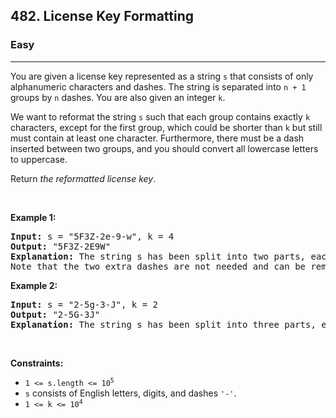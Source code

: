 <h2>482. License Key Formatting</h2><h3>Easy</h3><hr><div style="user-select: auto;"><p style="user-select: auto;">You are given a license key represented as a string <code style="user-select: auto;">s</code> that consists of only alphanumeric characters and dashes. The string is separated into <code style="user-select: auto;">n + 1</code> groups by <code style="user-select: auto;">n</code> dashes. You are also given an integer <code style="user-select: auto;">k</code>.</p>

<p style="user-select: auto;">We want to reformat the string <code style="user-select: auto;">s</code> such that each group contains exactly <code style="user-select: auto;">k</code> characters, except for the first group, which could be shorter than <code style="user-select: auto;">k</code> but still must contain at least one character. Furthermore, there must be a dash inserted between two groups, and you should convert all lowercase letters to uppercase.</p>

<p style="user-select: auto;">Return <em style="user-select: auto;">the reformatted license key</em>.</p>

<p style="user-select: auto;">&nbsp;</p>
<p style="user-select: auto;"><strong style="user-select: auto;">Example 1:</strong></p>

<pre style="user-select: auto;"><strong style="user-select: auto;">Input:</strong> s = "5F3Z-2e-9-w", k = 4
<strong style="user-select: auto;">Output:</strong> "5F3Z-2E9W"
<strong style="user-select: auto;">Explanation:</strong> The string s has been split into two parts, each part has 4 characters.
Note that the two extra dashes are not needed and can be removed.
</pre>

<p style="user-select: auto;"><strong style="user-select: auto;">Example 2:</strong></p>

<pre style="user-select: auto;"><strong style="user-select: auto;">Input:</strong> s = "2-5g-3-J", k = 2
<strong style="user-select: auto;">Output:</strong> "2-5G-3J"
<strong style="user-select: auto;">Explanation:</strong> The string s has been split into three parts, each part has 2 characters except the first part as it could be shorter as mentioned above.
</pre>

<p style="user-select: auto;">&nbsp;</p>
<p style="user-select: auto;"><strong style="user-select: auto;">Constraints:</strong></p>

<ul style="user-select: auto;">
	<li style="user-select: auto;"><code style="user-select: auto;">1 &lt;= s.length &lt;= 10<sup style="user-select: auto;">5</sup></code></li>
	<li style="user-select: auto;"><code style="user-select: auto;">s</code> consists of English letters, digits, and dashes <code style="user-select: auto;">'-'</code>.</li>
	<li style="user-select: auto;"><code style="user-select: auto;">1 &lt;= k &lt;= 10<sup style="user-select: auto;">4</sup></code></li>
</ul>
</div>